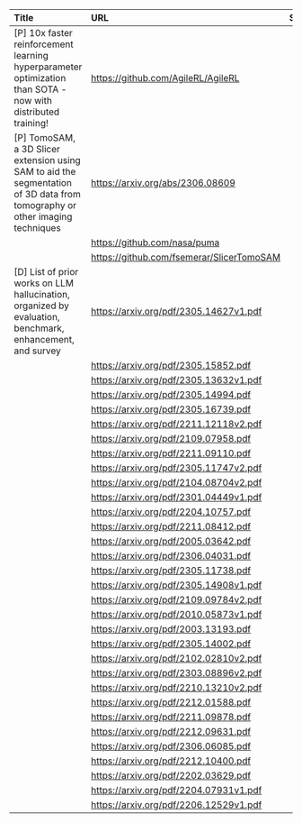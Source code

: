 | Title                                                                                                                       | URL                                       |   Score | Date                |
|:----------------------------------------------------------------------------------------------------------------------------|:------------------------------------------|--------:|:--------------------|
| [P] 10x faster reinforcement learning hyperparameter optimization than SOTA - now with distributed training!                | https://github.com/AgileRL/AgileRL        |     101 | 2023-07-07 11:42:17 |
| [P] TomoSAM, a 3D Slicer extension using SAM to aid the segmentation of 3D data from tomography or other imaging techniques | https://arxiv.org/abs/2306.08609          |      45 | 2023-07-07 00:53:01 |
|                                                                                                                             | https://github.com/nasa/puma              |         |                     |
|                                                                                                                             | https://github.com/fsemerar/SlicerTomoSAM |         |                     |
| [D] List of prior works on LLM hallucination, organized by evaluation, benchmark, enhancement, and survey                   | https://arxiv.org/pdf/2305.14627v1.pdf    |      32 | 2023-07-06 20:51:41 |
|                                                                                                                             | https://arxiv.org/pdf/2305.15852.pdf      |         |                     |
|                                                                                                                             | https://arxiv.org/pdf/2305.13632v1.pdf    |         |                     |
|                                                                                                                             | https://arxiv.org/pdf/2305.14994.pdf      |         |                     |
|                                                                                                                             | https://arxiv.org/pdf/2305.16739.pdf      |         |                     |
|                                                                                                                             | https://arxiv.org/pdf/2211.12118v2.pdf    |         |                     |
|                                                                                                                             | https://arxiv.org/pdf/2109.07958.pdf      |         |                     |
|                                                                                                                             | https://arxiv.org/pdf/2211.09110.pdf      |         |                     |
|                                                                                                                             | https://arxiv.org/pdf/2305.11747v2.pdf    |         |                     |
|                                                                                                                             | https://arxiv.org/pdf/2104.08704v2.pdf    |         |                     |
|                                                                                                                             | https://arxiv.org/pdf/2301.04449v1.pdf    |         |                     |
|                                                                                                                             | https://arxiv.org/pdf/2204.10757.pdf      |         |                     |
|                                                                                                                             | https://arxiv.org/pdf/2211.08412.pdf      |         |                     |
|                                                                                                                             | https://arxiv.org/pdf/2005.03642.pdf      |         |                     |
|                                                                                                                             | https://arxiv.org/pdf/2306.04031.pdf      |         |                     |
|                                                                                                                             | https://arxiv.org/pdf/2305.11738.pdf      |         |                     |
|                                                                                                                             | https://arxiv.org/pdf/2305.14908v1.pdf    |         |                     |
|                                                                                                                             | https://arxiv.org/pdf/2109.09784v2.pdf    |         |                     |
|                                                                                                                             | https://arxiv.org/pdf/2010.05873v1.pdf    |         |                     |
|                                                                                                                             | https://arxiv.org/pdf/2003.13193.pdf      |         |                     |
|                                                                                                                             | https://arxiv.org/pdf/2305.14002.pdf      |         |                     |
|                                                                                                                             | https://arxiv.org/pdf/2102.02810v2.pdf    |         |                     |
|                                                                                                                             | https://arxiv.org/pdf/2303.08896v2.pdf    |         |                     |
|                                                                                                                             | https://arxiv.org/pdf/2210.13210v2.pdf    |         |                     |
|                                                                                                                             | https://arxiv.org/pdf/2212.01588.pdf      |         |                     |
|                                                                                                                             | https://arxiv.org/pdf/2211.09878.pdf      |         |                     |
|                                                                                                                             | https://arxiv.org/pdf/2212.09631.pdf      |         |                     |
|                                                                                                                             | https://arxiv.org/pdf/2306.06085.pdf      |         |                     |
|                                                                                                                             | https://arxiv.org/pdf/2212.10400.pdf      |         |                     |
|                                                                                                                             | https://arxiv.org/pdf/2202.03629.pdf      |         |                     |
|                                                                                                                             | https://arxiv.org/pdf/2204.07931v1.pdf    |         |                     |
|                                                                                                                             | https://arxiv.org/pdf/2206.12529v1.pdf    |         |                     |
